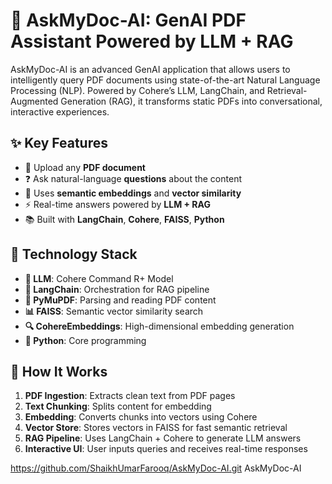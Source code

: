 # 🧠 AskMyDoc-AI: GenAI PDF Assistant Powered by LLM + RAG

AskMyDoc-AI is an advanced GenAI application that allows users to intelligently query PDF documents using state-of-the-art Natural Language Processing (NLP). Powered by Cohere’s LLM, LangChain, and Retrieval-Augmented Generation (RAG), it transforms static PDFs into conversational, interactive experiences.

## ✨ Key Features

- 🧾 Upload any **PDF document**
- ❓ Ask natural-language **questions** about the content
- 🧠 Uses **semantic embeddings** and **vector similarity**
- ⚡ Real-time answers powered by **LLM + RAG**
- 📚 Built with **LangChain**, **Cohere**, **FAISS**, **Python**

## 🧠 Technology Stack

- **🧠 LLM**: Cohere Command R+ Model
- **🔗 LangChain**: Orchestration for RAG pipeline
- **📄 PyMuPDF**: Parsing and reading PDF content
- **📊 FAISS**: Semantic vector similarity search
- **🔍 CohereEmbeddings**: High-dimensional embedding generation
- **🧪 Python**: Core programming

## 🔁 How It Works

1. **PDF Ingestion**: Extracts clean text from PDF pages
2. **Text Chunking**: Splits content for embedding
3. **Embedding**: Converts chunks into vectors using Cohere
4. **Vector Store**: Stores vectors in FAISS for fast semantic retrieval
5. **RAG Pipeline**: Uses LangChain + Cohere to generate LLM answers
6. **Interactive UI**: User inputs queries and receives real-time responses



 https://github.com/ShaikhUmarFarooq/AskMyDoc-AI.git
AskMyDoc-AI
